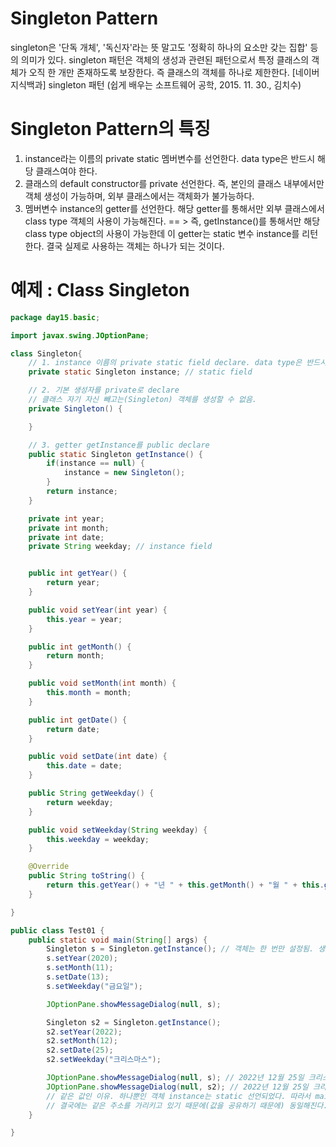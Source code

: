 # Singleton Pattern 
singleton은 '단독 개체', '독신자'라는 뜻 말고도 '정확히 하나의 요소만 갖는 집합' 등의 의미가 있다. 
singleton 패턴은 객체의 생성과 관련된 패턴으로서 특정 클래스의 객체가 오직 한 개만 존재하도록 보장한다. 
즉 클래스의 객체를 하나로 제한한다.
[네이버 지식백과] singleton 패턴 (쉽게 배우는 소프트웨어 공학, 2015. 11. 30., 김치수)

# Singleton Pattern의 특징
1. instance라는 이름의 private static 멤버변수를 선언한다. data type은 반드시 해당 클래스여야 한다.
2. 클래스의 default constructor를 private 선언한다. 즉, 본인의 클래스 내부에서만 객체 생성이 가능하며, 외부 클래스에서는 객체화가 불가능하다.
3. 멤버변수 instance의 getter를 선언한다. 해당 getter를 통해서만 외부 클래스에서 class type 객체의 사용이 가능해진다.
== > 즉, getInstance()를 통해서만 해당 class type object의 사용이 가능한데 이 getter는 static 변수 instance를 리턴한다. 결국 실제로 사용하는 객체는 하나가 되는 것이다.

# 예제 : Class Singleton
```java
package day15.basic;

import javax.swing.JOptionPane;

class Singleton{
	// 1. instance 이름의 private static field declare. data type은 반드시 자기 자신이어야 한다.
	private static Singleton instance; // static field

	// 2. 기본 생성자를 private로 declare
	// 클래스 자기 자신 빼고는(Singleton) 객체를 생성할 수 없음.
	private Singleton() {

	}

	// 3. getter getInstance를 public declare
	public static Singleton getInstance() {
		if(instance == null) {
			instance = new Singleton();
		}
		return instance;
	}

	private int year;
	private int month;
	private int date;
	private String weekday; // instance field


	public int getYear() {
		return year;
	}

	public void setYear(int year) {
		this.year = year;
	}

	public int getMonth() {
		return month;
	}

	public void setMonth(int month) {
		this.month = month;
	}

	public int getDate() {
		return date;
	}

	public void setDate(int date) {
		this.date = date;
	}

	public String getWeekday() {
		return weekday;
	}

	public void setWeekday(String weekday) {
		this.weekday = weekday;
	}

	@Override
	public String toString() {
		return this.getYear() + "년 " + this.getMonth() + "월 " + this.getDate() + "일 " + this.getWeekday() + "\n";
	}

}

public class Test01 {
	public static void main(String[] args) {
		Singleton s = Singleton.getInstance(); // 객체는 한 번만 설정됨. 생성자가 private이므로 사용 가능한 객체는 instance 뿐이고 이 객체는 static 선언되었으므로.
		s.setYear(2020);
		s.setMonth(11);
		s.setDate(13);
		s.setWeekday("금요일");

		JOptionPane.showMessageDialog(null, s);

		Singleton s2 = Singleton.getInstance();
		s2.setYear(2022);
		s2.setMonth(12);
		s2.setDate(25);
		s2.setWeekday("크리스마스");

		JOptionPane.showMessageDialog(null, s); // 2022년 12월 25일 크리스마스
		JOptionPane.showMessageDialog(null, s2); // 2022년 12월 25일 크리스마스
		// 같은 값인 이유. 하나뿐인 객체 instance는 static 선언되었다. 따라서 main()에서 새롭게 객체를 생성 값을 할당해도, 
		// 결국에는 같은 주소를 가리키고 있기 때문에(값을 공유하기 때문에) 동일해진다.
	}

}
```
